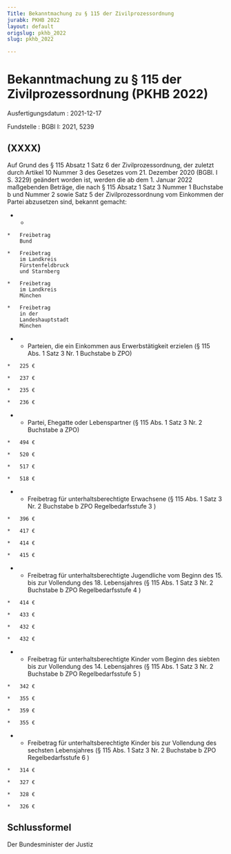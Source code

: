 ```yaml
---
Title: Bekanntmachung zu § 115 der Zivilprozessordnung
jurabk: PKHB 2022
layout: default
origslug: pkhb_2022
slug: pkhb_2022

---
```


# Bekanntmachung zu § 115 der Zivilprozessordnung (PKHB 2022)

Ausfertigungsdatum
:   2021-12-17

Fundstelle
:   BGBl I: 2021, 5239


## (XXXX)

Auf Grund des § 115 Absatz 1 Satz 6 der Zivilprozessordnung, der zuletzt durch Artikel 10 Nummer 3 des Gesetzes vom 21. Dezember 2020 (BGBl. I S. 3229) geändert worden ist, werden die ab dem 1. Januar 2022 maßgebenden Beträge, die nach § 115 Absatz 1 Satz 3 Nummer 1 Buchstabe b und Nummer 2 sowie Satz 5 der Zivilprozessordnung vom Einkommen der Partei abzusetzen sind, bekannt gemacht:

*    *
    *   Freibetrag
        Bund

    *   Freibetrag
        im Landkreis
        Fürstenfeldbruck
        und Starnberg

    *   Freibetrag
        im Landkreis
        München

    *   Freibetrag
        in der
        Landeshauptstadt
        München


*    *   Parteien, die ein Einkommen aus
        Erwerbstätigkeit erzielen
        (§ 115 Abs. 1 Satz 3 Nr. 1
        Buchstabe b ZPO)

    *   225 €

    *   237 €

    *   235 €

    *   236 €


*    *   Partei, Ehegatte oder Lebenspartner
        (§ 115 Abs. 1 Satz 3 Nr. 2
        Buchstabe a ZPO)

    *   494 €

    *   520 €

    *   517 €

    *   518 €


*    *   Freibetrag für unterhaltsberechtigte Erwachsene
        (§ 115 Abs. 1 Satz 3 Nr. 2
        Buchstabe b ZPO
        Regelbedarfsstufe 3                       )

    *   396 €

    *   417 €

    *   414 €

    *   415 €


*    *   Freibetrag für unterhaltsberechtigte
        Jugendliche vom Beginn des 15. bis
        zur Vollendung des 18. Lebensjahres
        (§ 115 Abs. 1 Satz 3 Nr. 2
        Buchstabe b ZPO
        Regelbedarfsstufe 4                       )

    *   414 €

    *   433 €

    *   432 €

    *   432 €


*    *   Freibetrag für unterhaltsberechtigte
        Kinder vom Beginn des siebten bis
        zur Vollendung des 14. Lebensjahres
        (§ 115 Abs. 1 Satz 3 Nr. 2
        Buchstabe b ZPO
        Regelbedarfsstufe 5                       )

    *   342 €

    *   355 €

    *   359 €

    *   355 €


*    *   Freibetrag für unterhaltsberechtigte Kinder bis zur Vollendung des
        sechsten Lebensjahres
        (§ 115 Abs. 1 Satz 3 Nr. 2
        Buchstabe b ZPO
        Regelbedarfsstufe 6                       )

    *   314 €

    *   327 €

    *   328 €

    *   326 €





## Schlussformel

Der Bundesminister der Justiz

